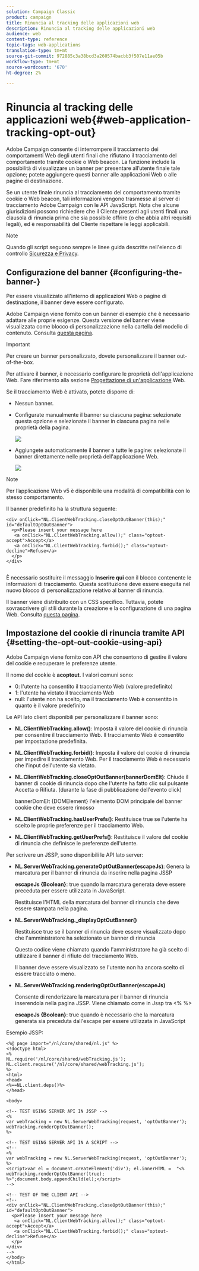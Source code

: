 ```yaml
---
solution: Campaign Classic
product: campaign
title: Rinuncia al tracking delle applicazioni web
description: Rinuncia al tracking delle applicazioni web
audience: web
content-type: reference
topic-tags: web-applications
translation-type: tm+mt
source-git-commit: 972885c3a38bcd3a260574bacbb3f507e11ae05b
workflow-type: tm+mt
source-wordcount: '670'
ht-degree: 2%

---
```



# Rinuncia al tracking delle applicazioni web{#web-application-tracking-opt-out}

 Adobe Campaign consente di interrompere il tracciamento dei comportamenti Web degli utenti finali che rifiutano il tracciamento del comportamento tramite cookie o Web beacon. La funzione include la possibilità di visualizzare un banner per presentare all’utente finale tale opzione; potete aggiungere questi banner alle applicazioni Web o alle pagine di destinazione.

Se un utente finale rinuncia al tracciamento del comportamento tramite cookie o Web beacon, tali informazioni vengono trasmesse al server di tracciamento Adobe Campaign  con le API JavaScript. Nota che alcune giurisdizioni possono richiedere che il Cliente presenti agli utenti finali una clausola di rinuncia prima che sia possibile offrire (o che abbia altri requisiti legali), ed è responsabilità del Cliente rispettare le leggi applicabili.

>[!NOTE]
>
>Quando gli script seguono sempre le linee guida descritte nell&#39;elenco di controllo [Sicurezza e Privacy](https://helpx.adobe.com/campaign/kb/acc-security.html#dev).

## Configurazione del banner {#configuring-the-banner-}

Per essere visualizzato all&#39;interno di applicazioni Web o pagine di destinazione, il banner deve essere configurato.

 Adobe Campaign viene fornito con un banner di esempio che è necessario adattare alle proprie esigenze. Questa versione del banner viene visualizzata come blocco di personalizzazione nella cartella del modello di contenuto. Consulta [questa pagina](../../delivery/using/personalization-blocks.md).

>[!IMPORTANT]
>
>Per creare un banner personalizzato, dovete personalizzare il banner out-of-the-box.

Per attivare il banner, è necessario configurare le proprietà dell&#39;applicazione Web. Fare riferimento alla sezione [Progettazione di un&#39;applicazione](../../web/using/designing-a-web-application.md) Web.

Se il tracciamento Web è attivato, potete disporre di:

* Nessun banner.
* Configurate manualmente il banner su ciascuna pagina: selezionate questa opzione e selezionate il banner in ciascuna pagina nelle proprietà della pagina.

   ![](assets/pageproperties.png)

* Aggiungete automaticamente il banner a tutte le pagine: selezionate il banner direttamente nelle proprietà dell&#39;applicazione Web.

   ![](assets/optoutconfig.png)

>[!NOTE]
>
>Per l’applicazione Web v5 è disponibile una modalità di compatibilità con lo stesso comportamento.

Il banner predefinito ha la struttura seguente:

```
<div onClick="NL.ClientWebTracking.closeOptOutBanner(this);" id="defaultOptOutBanner">
  <p>Please insert your message here
   <a onClick="NL.ClientWebTracking.allow();" class="optout-accept">Accept</a>
   <a onClick="NL.ClientWebTracking.forbid();" class="optout-decline">Refuse</a>
  </p>
</div>
      
```

È necessario sostituire il messaggio **Inserire qui** con il blocco contenente le informazioni di tracciamento. Questa sostituzione deve essere eseguita nel nuovo blocco di personalizzazione relativo al banner di rinuncia.

Il banner viene distribuito con un CSS specifico. Tuttavia, potete sovrascrivere gli stili durante la creazione e la configurazione di una pagina Web. Consulta [questa pagina](../../web/using/content-editor-interface.md).

## Impostazione del cookie di rinuncia tramite API {#setting-the-opt-out-cookie-using-api}

 Adobe Campaign viene fornito con API che consentono di gestire il valore del cookie e recuperare le preferenze utente.

Il nome del cookie è **acoptout**. I valori comuni sono:

* 0: l&#39;utente ha consentito il tracciamento Web (valore predefinito)
* 1: l&#39;utente ha vietato il tracciamento Web
* null: l&#39;utente non ha scelto, ma il tracciamento Web è consentito in quanto è il valore predefinito

Le API lato client disponibili per personalizzare il banner sono:

* **NL.ClientWebTracking.allow()**: Imposta il valore del cookie di rinuncia per consentire il tracciamento Web. Il tracciamento Web è consentito per impostazione predefinita.
* **NL.ClientWebTracking.forbid()**: Imposta il valore del cookie di rinuncia per impedire il tracciamento Web. Per il tracciamento Web è necessario che l&#39;input dell&#39;utente sia vietato.
* **NL.ClientWebTracking.closeOptOutBanner(bannerDomElt)**: Chiude il banner di cookie di rinuncia dopo che l&#39;utente ha fatto clic sul pulsante Accetta o Rifiuta. (durante la fase di pubblicazione dell&#39;evento click)

   bannerDomElt {DOMElement} l&#39;elemento DOM principale del banner cookie che deve essere rimosso

* **NL.ClientWebTracking.hasUserPrefs()**: Restituisce true se l&#39;utente ha scelto le proprie preferenze per il tracciamento Web.
* **NL.ClientWebTracking.getUserPrefs()**: Restituisce il valore del cookie di rinuncia che definisce le preferenze dell&#39;utente.

Per scrivere un JSSP, sono disponibili le API lato server:

* **NL.ServerWebTracking.generateOptOutBanner(escapeJs)**: Genera la marcatura per il banner di rinuncia da inserire nella pagina JSSP

   **escapeJs {Boolean}**: true quando la marcatura generata deve essere preceduta per essere utilizzata in JavaScript.

   Restituisce l&#39;HTML della marcatura del banner di rinuncia che deve essere stampata nella pagina.

* **NL.ServerWebTracking._displayOptOutBanner()**

   Restituisce true se il banner di rinuncia deve essere visualizzato dopo che l&#39;amministratore ha selezionato un banner di rinuncia

   Questo codice viene chiamato quando l&#39;amministratore ha già scelto di utilizzare il banner di rifiuto del tracciamento Web.

   Il banner deve essere visualizzato se l&#39;utente non ha ancora scelto di essere tracciato o meno.

* **NL.ServerWebTracking.renderingOptOutBanner(escapeJs)**

   Consente di renderizzare la marcatura per il banner di rinuncia inserendola nella pagina JSSP. Viene chiamato come in Jssp tra &lt;% %>

   **escapeJs {Boolean}**: true quando è necessario che la marcatura generata sia preceduta dall&#39;escape per essere utilizzata in JavaScript

Esempio JSSP:

```
<%@ page import="/nl/core/shared/nl.js" %>
<!doctype html>
<%
NL.require('/nl/core/shared/webTracking.js');
NL.client.require('/nl/core/shared/webTracking.js');
%>
<html>
<head>
<%==NL.client.deps()%>
</head>

<body>

<!-- TEST USING SERVER API IN JSSP -->
<% 
var webTracking = new NL.ServerWebTracking(request, 'optOutBanner');
webTracking.renderOptOutBanner();
%>

<!-- TEST USING SERVER API IN A SCRIPT -->
<!--
<% 
var webTracking = new NL.ServerWebTracking(request, 'optOutBanner');
%>
<script>var el = document.createElement('div'); el.innerHTML =  "<% webTracking.renderOptOutBanner(true); %>";document.body.appendChild(el);</script>
-->

<!-- TEST OF THE CLIENT API -->
<!--
<div onClick="NL.ClientWebTracking.closeOptOutBanner(this);" id="defaultOptOutBanner">
  <p>Please insert your message here
   <a onClick="NL.ClientWebTracking.allow();" class="optout-accept">Accept</a>
   <a onClick="NL.ClientWebTracking.forbid();" class="optout-decline">Refuse</a>
  </p>
</div>
-->
</body>
</html>
```

